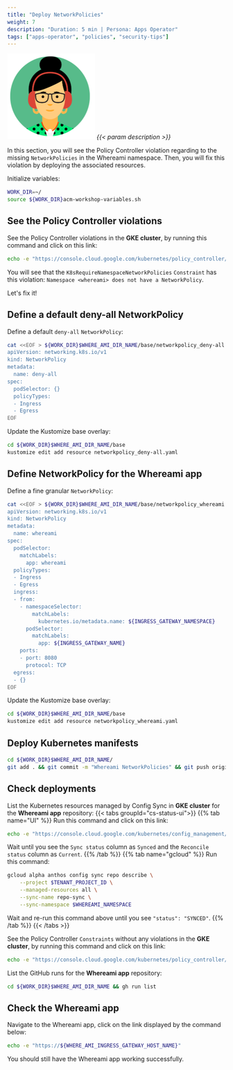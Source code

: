 ```yaml
---
title: "Deploy NetworkPolicies"
weight: 7
description: "Duration: 5 min | Persona: Apps Operator"
tags: ["apps-operator", "policies", "security-tips"]
---
```

![Apps Operator](/images/apps-operator.png)
_{{< param description >}}_

In this section, you will see the Policy Controller violation regarding to the missing `NetworkPolicies` in the Whereami namespace. Then, you will fix this violation by deploying the associated resources.

Initialize variables:
```Bash
WORK_DIR=~/
source ${WORK_DIR}acm-workshop-variables.sh
```

## See the Policy Controller violations

See the Policy Controller violations in the **GKE cluster**, by running this command and click on this link:
```Bash
echo -e "https://console.cloud.google.com/kubernetes/policy_controller/dashboard?project=${TENANT_PROJECT_ID}"
```

You will see that the `K8sRequireNamespaceNetworkPolicies` `Constraint` has this violation: `Namespace <whereami> does not have a NetworkPolicy`.

Let's fix it!

## Define a default deny-all NetworkPolicy

Define a default `deny-all` `NetworkPolicy`:
```Bash
cat <<EOF > ${WORK_DIR}$WHERE_AMI_DIR_NAME/base/networkpolicy_deny-all.yaml
apiVersion: networking.k8s.io/v1
kind: NetworkPolicy
metadata:
  name: deny-all
spec:
  podSelector: {}
  policyTypes:
  - Ingress
  - Egress
EOF
```

Update the Kustomize base overlay:
```Bash
cd ${WORK_DIR}$WHERE_AMI_DIR_NAME/base
kustomize edit add resource networkpolicy_deny-all.yaml
```

## Define NetworkPolicy for the Whereami app

Define a fine granular `NetworkPolicy`:
```Bash
cat <<EOF > ${WORK_DIR}$WHERE_AMI_DIR_NAME/base/networkpolicy_whereami.yaml
apiVersion: networking.k8s.io/v1
kind: NetworkPolicy
metadata:
  name: whereami
spec:
  podSelector:
    matchLabels:
      app: whereami
  policyTypes:
  - Ingress
  - Egress
  ingress:
  - from:
    - namespaceSelector:
        matchLabels:
          kubernetes.io/metadata.name: ${INGRESS_GATEWAY_NAMESPACE}
      podSelector:
        matchLabels:
          app: ${INGRESS_GATEWAY_NAME}
    ports:
    - port: 8080
      protocol: TCP
  egress:
  - {}
EOF
```

Update the Kustomize base overlay:
```Bash
cd ${WORK_DIR}$WHERE_AMI_DIR_NAME/base
kustomize edit add resource networkpolicy_whereami.yaml
```

## Deploy Kubernetes manifests

```Bash
cd ${WORK_DIR}$WHERE_AMI_DIR_NAME/
git add . && git commit -m "Whereami NetworkPolicies" && git push origin main
```

## Check deployments

List the Kubernetes resources managed by Config Sync in **GKE cluster** for the **Whereami app** repository:
{{< tabs groupId="cs-status-ui">}}
{{% tab name="UI" %}}
Run this command and click on this link:
```Bash
echo -e "https://console.cloud.google.com/kubernetes/config_management/packages?project=${TENANT_PROJECT_ID}"
```
Wait until you see the `Sync status` column as `Synced` and the `Reconcile status` column as `Current`.
{{% /tab %}}
{{% tab name="gcloud" %}}
Run this command:
```Bash
gcloud alpha anthos config sync repo describe \
    --project $TENANT_PROJECT_ID \
    --managed-resources all \
    --sync-name repo-sync \
    --sync-namespace $WHEREAMI_NAMESPACE
```
Wait and re-run this command above until you see `"status": "SYNCED"`.
{{% /tab %}}
{{< /tabs >}}

See the Policy Controller `Constraints` without any violations in the **GKE cluster**, by running this command and click on this link:
```Bash
echo -e "https://console.cloud.google.com/kubernetes/policy_controller/dashboard?project=${TENANT_PROJECT_ID}"
```

List the GitHub runs for the **Whereami app** repository:
```Bash
cd ${WORK_DIR}$WHERE_AMI_DIR_NAME && gh run list
```

## Check the Whereami app

Navigate to the Whereami app, click on the link displayed by the command below:
```Bash
echo -e "https://${WHERE_AMI_INGRESS_GATEWAY_HOST_NAME}"
```

You should still have the Whereami app working successfully.